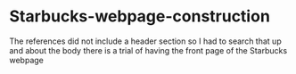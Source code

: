 # Starbucks-webpage-construction
The references did not include a header section so I had to search that up and about the body there is a trial of having the front page of the Starbucks webpage
